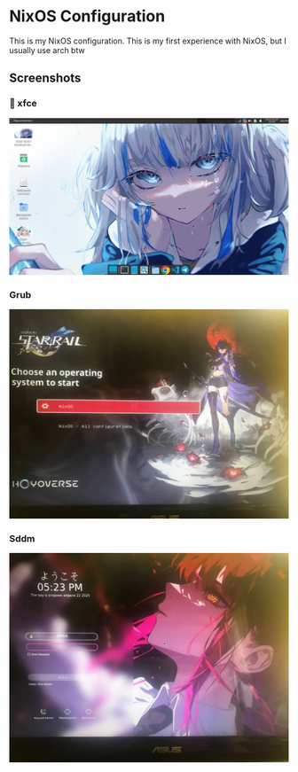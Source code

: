 # NixOS Configuration 

This is my NixOS configuration. This is my first experience with NixOS, but I usually use arch btw

## Screenshots
### 🐀 xfce
![screenshot](./screenshots/desplay)
### Grub
![screenshot](./screenshots/photo_2025-04-22_17-24-24.jpg)
### Sddm
![screenshot](./screenshots/photo_2025-04-22_17-24-20.jpg)
